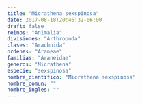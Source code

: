 ```yaml
---
title: "Micrathena sexspinosa"
date: 2017-08-18T20:46:32-06:00
draft: false
reinos: "Animalia"
divisiones: "Arthropoda"
clases: "Arachnida"
ordenes: "Araneae"
familias: "Araneidae"
generos: "Micrathena"
especie: "sexspinosa"
nombre_cientifico: "Micrathena sexspinosa"
nombre_comun: ""
nombre_ingles: ""
---
```

